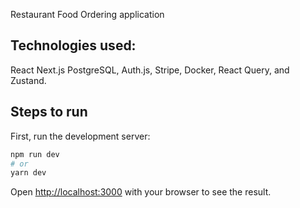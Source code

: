 Restaurant Food Ordering application

## Technologies used:
React Next.js PostgreSQL, Auth.js, Stripe, Docker, React Query, and Zustand.

## Steps to run

First, run the development server:

```bash
npm run dev
# or
yarn dev
```

Open [http://localhost:3000](http://localhost:3000) with your browser to see the result.



